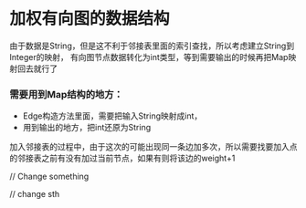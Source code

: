 
# 加权有向图的数据结构

由于数据是String，但是这不利于邻接表里面的索引查找，所以考虑建立String到Integer的映射，
有向图节点数据转化为int类型，等到需要输出的时候再把Map映射回去就行了
### 需要用到Map结构的地方：
 - Edge构造方法里面，需要把输入String映射成int，
 - 用到输出的地方，把int还原为String

 加入邻接表的过程中，由于这次的可能出现同一条边加多次，所以需要找要加入点的邻接表之前有没有加过当前节点，如果有则将该边的weight+1



// Change something

// change sth
